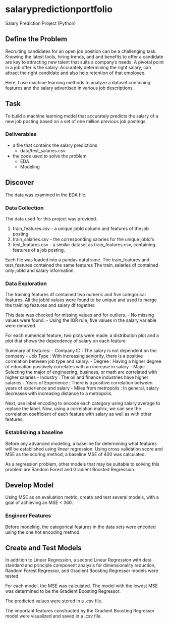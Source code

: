 # salarypredictionportfolio
Salary Prediction Project (Python)

## Define the Problem
Recruiting candidates for an open job position can be a challenging task. Knowing the latest tools, hiring trends, and and benefits to offer a candidate are key to attracting new talent that suits a company’s needs. A pivotal point in a job offer is the salary. Accurately determining the right salary, can attract the right candidate and also help retention of that employee.

Here, I use machine learning methods to analyze a dataset containing features and the salary advertised in various job descriptions.

## Task

To build a machine learning model that accurately predicts the salary of a new job posting based on a set of one million previous job postings.

### Deliverables
- a file that contains the salary predictions
    - data/test_salaries.csv
- the code used to solve the problem
    - EDA
    - Modeling

## Discover
The data was examined in the EDA file.

### Data Collection
The data used for this project was provided.
1. train_features.csv - a unique jobId column and features of the job posting
2. train_salaries.csv - the corresponding salaries for the unique jobId's
3. test_features.csv - a similar dataset as train_features.csv, containing features of a job posting.

Each file was loaded into a pandas dataframe.
The train_features and test_features contained the same features
The train_salaries df contained only jobId and salary information.

### Data Exploration

The training features df contained two numeric and five categorical features. All the jobId values were found to be unique and used to merge the training features and salary df together.

This data was checked for missing values and for outliers.
    - No missing values were found.
    - Using the IQR rule, five values in the salary variable were removed.

For each numerical feature, two plots were made: a distribution plot and a plot that shows the dependency of salary on each feature

Summary of features:
    - Company ID : The salary is not dependent on the company
    - Job Type : With increasing seniority, there is a positive correlation between job type and salary.
    - Degree : Having a higher degree of education positively correlates with an increase in salary
    - Major : Selecting the major of engineering, business, or math are correlated with higher salaries
    - Industry : The oil and finance industries have higher salaries
    - Years of Experience : There is a positive correlation between years of experience and salary
    - Miles from metropolis : In general, salary decreases with increasing distance to a metropolis.

Next, use label encoding to encode each category using salary average to replace the label. Now, using a correlation matrix, we can see the correlation coefficient of each feature with salary as well as with other features.

### Establishing a baseline

Before any advanced modeling, a baseline for determining what features will be established using linear regression. Using cross validation score and MSE as the scoring method, a baseline MSE of 400 was calculated.

As a regression problem, other models that may be suitable to solving this problem are Random Forest and Gradient Boosted Regression.

## Develop Model

Using MSE as an evaluation metric, create and test several models, with a goal of achieving an MSE < 360.

### Engineer Features

Before modeling, the categorical features in the data sets were encoded using the one hot encoding method.

## Create and Test Models

In addition to Linear Regression, a second Linear Regression with data standard and principle component analysis for dimensionality reduction, Random Forest Regressor, and Gradient Boosting Regressor models were tested.

For each model, the MSE was calculated. The model with the lowest MSE was determined to be the Gradient Boosting Regressor.

The predicted values were stored in a .csv file.

The important features constructed by the Gradient Boosting Regressor model were visualized and saved in a .csv file.

